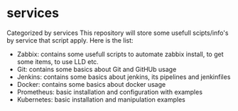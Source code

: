 # services
Categorized by services
This repository will store some usefull scipts/info's by service that script apply.
Here is the list:
- Zabbix: contains some usefull scripts to automate zabbix install, to get some items, to use LLD etc.
- Git: contains some basics about Git and GitHUb usage
- Jenkins: contains some basics about jenkins, its pipelines and jenkinfiles
- Docker: contains some basics about docker usage
- Prometheus: basic installation and configuration with examples
- Kubernetes: basic installation and manipulation examples
